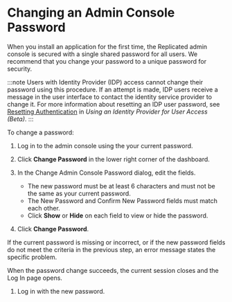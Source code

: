 # Changing an Admin Console Password

When you install an application for the first time, the Replicated admin console is secured with a single shared password for all users. We recommend that you change your password to a unique password for security.

:::note
Users with Identity Provider (IDP) access cannot change their password using this procedure. If an attempt is made, IDP users receive a message in the user interface to contact the identity service provider to change it. For more information about resetting an IDP user password, see [Resetting Authentication](auth-identity-provider#resetting-authentication) in _Using an Identity Provider for User Access (Beta)_.
:::

To change a password:

1. Log in to the admin console using the your current password.
1. Click **Change Password** in the lower right corner of the dashboard.
1. In the Change Admin Console Password dialog, edit the fields.

    - The new password must be at least 6 characters and must not be the same as your current password.
    - The New Password and Confirm New Password fields must match each other.
    - Click **Show** or **Hide** on each field to view or hide the password.

1. Click **Change Password**.

  If the current password is missing or incorrect, or if the new password fields do not meet the criteria in the previous step, an error message states the specific problem.

  When the password change succeeds, the current session closes and the Log In page opens.

  1. Log in with the new password.

